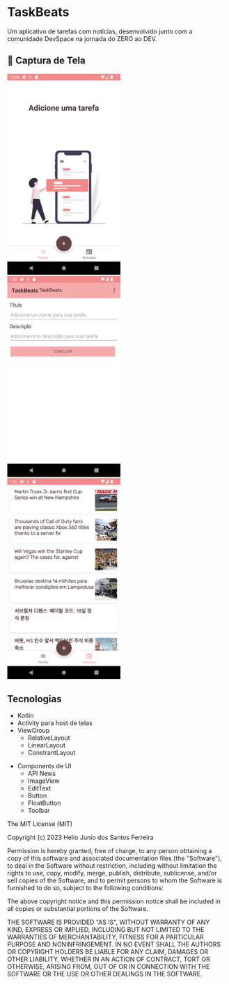 # TaskBeats
Um aplicativo de tarefas com notícias, desenvolvido junto com a comunidade DevSpace na jornada do ZERO ao DEV.

## :camera_flash: Captura de Tela
<img src="/result/TaskBeats1.png" width="260">&emsp; <img src="/result/Taskbeats2.png" width="260">&emsp; <img src="/result/Taskbeats3.png" width="260">&emsp;


## Tecnologias
* Kotlin
* Activity para host de telas
* ViewGroup
    * RelativeLayout
    * LinearLayout
    * ConstrantLayout
- Components de UI
    - API News
    - ImageView
    - EditText
    - Button
    - FloatButton
    - Toolbar

The MIT License (MIT)

Copyright (c) 2023 Helio Junio dos Santos Ferreira

Permission is hereby granted, free of charge, to any person obtaining a copy of
this software and associated documentation files (the "Software"), to deal in
the Software without restriction, including without limitation the rights to
use, copy, modify, merge, publish, distribute, sublicense, and/or sell copies of
the Software, and to permit persons to whom the Software is furnished to do so,
subject to the following conditions:

The above copyright notice and this permission notice shall be included in all
copies or substantial portions of the Software.

THE SOFTWARE IS PROVIDED "AS IS", WITHOUT WARRANTY OF ANY KIND, EXPRESS OR
IMPLIED, INCLUDING BUT NOT LIMITED TO THE WARRANTIES OF MERCHANTABILITY, FITNESS
FOR A PARTICULAR PURPOSE AND NONINFRINGEMENT. IN NO EVENT SHALL THE AUTHORS OR
COPYRIGHT HOLDERS BE LIABLE FOR ANY CLAIM, DAMAGES OR OTHER LIABILITY, WHETHER
IN AN ACTION OF CONTRACT, TORT OR OTHERWISE, ARISING FROM, OUT OF OR IN
CONNECTION WITH THE SOFTWARE OR THE USE OR OTHER DEALINGS IN THE SOFTWARE.
